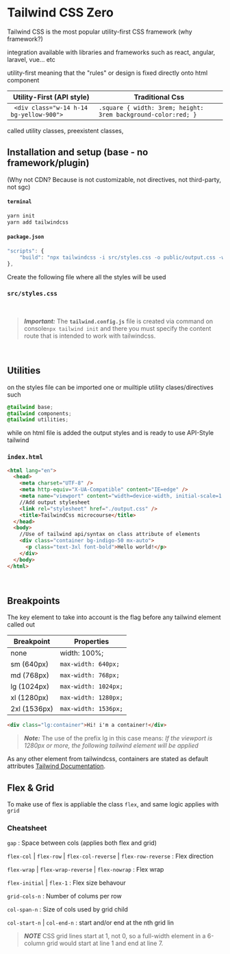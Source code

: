 # Tailwind CSS Zero

Tailwind CSS is the most popular utility-first CSS framework (why framework?)

integration available with libraries and frameworks such as react, angular, laravel, vue... etc

utility-first meaning that the "rules" or design is fixed directly onto html component

| Utility-First (API style)                | Traditional Css                                               |
| ---------------------------------------- | ------------------------------------------------------------- |
| ` <div class="w-14 h-14 bg-yellow-900">` | `.square { width: 3rem; height: 3rem background-color:red; }` |

called utility classes, preexistent classes,

## Installation and setup (base - no framework/plugin)

(Why not CDN? Because is not customizable, not directives, not third-party, not sgc)

#### **`terminal`**

```bash
yarn init
yarn add tailwindcss
```

#### **`package.json`**

```js
"scripts": {
    "build": "npx tailwindcss -i src/styles.css -o public/output.css -w"
},
```

Create the following file where all the styles will be used

### **`src/styles.css`**

<br/>

> **_Important:_** The **`tailwind.config.js`** file is created via command on console`npx tailwind init` and there you must specify the content route that is intended to work with tailwindcss.

<br/>

## Utilities

on the styles file can be imported one or muiltiple utility clases/directives such

```css
@tailwind base;
@tailwind components;
@tailwind utilities;
```

while on html file is added the output styles and is ready to use API-Style tailwind

### **`index.html`**

```html
<html lang="en">
  <head>
    <meta charset="UTF-8" />
    <meta http-equiv="X-UA-Compatible" content="IE=edge" />
    <meta name="viewport" content="width=device-width, initial-scale=1.0" />
    //Add output stylesheet
    <link rel="stylesheet" href="./output.css" />
    <title>TailwindCss microcourse</title>
  </head>
  <body>
    //Use of tailwind api/syntax on class attribute of elements
    <div class="container bg-indigo-50 mx-auto">
      <p class="text-3xl font-bold">Hello world!</p>
    </div>
  </body>
</html>
```

<br/>

## Breakpoints

The key element to take into account is the flag before any tailwind element called out

| Breakpoint   | Properties           |
| ------------ | -------------------- |
| none         | width: 100%;         |
| sm (640px)   | `max-width: 640px;`  |
| md (768px)   | `max-width: 768px;`  |
| lg (1024px)  | `max-width: 1024px;` |
| xl (1280px)  | `max-width: 1280px;` |
| 2xl (1536px) | `max-width: 1536px;` |

```html
<div class="lg:container">Hi! i'm a container!</div>
```

> **_Note:_** The use of the prefix lg in this case means: _*If the viewport is 1280px or more, the following tailwind element will be applied*_

As any other element from tailwindcss, containers are stated as default attributes [Tailwind Documentation](https://tailwindcss.com/docs/container).

## Flex & Grid

To make use of flex is appliable the class `flex`, and same logic applies with `grid`

### Cheatsheet

`gap` : Space between cols (applies both flex and grid)

`flex-col` | `flex-row` | `flex-col-reverse` | `flex-row-reverse` : Flex direction

`flex-wrap` | `flex-wrap-reverse` | `flex-nowrap` : Flex wrap

`flex-initial` | `flex-1` : Flex size behavour

`grid-cols-n` : Number of colums per row

`col-span-n` : Size of cols used by grid child

`col-start-n` | `col-end-n` : start and/or end at the nth grid lin

> **_NOTE_** CSS grid lines start at 1, not 0, so a full-width element in a 6-column grid would start at line 1 and end at line 7.
